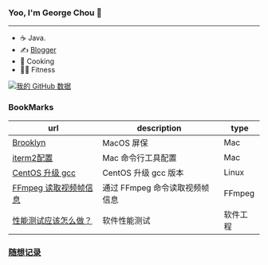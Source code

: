 ### Yoo, I'm George Chou 👋
---

- ☕️ Java.
- ✍️ [Blogger](https://georgech2.github.io)
- 🍳 Cooking
- 🏋️‍♀️ Fitness

[![我的 GitHub 数据](https://github-readme-stats.vercel.app/api?username=GeorgeCh2)]()

### BookMarks
|url|description|type|
|-|-|-|
|[Brooklyn](https://github.com/pedrommcarrasco/Brooklyn)|MacOS 屏保|Mac|
|[iterm2配置](https://cloud.tencent.com/developer/article/1822517)|Mac 命令行工具配置|Mac|
|[CentOS 升级 gcc](https://www.cnblogs.com/jixiaohua/p/11732225.html)|CentOS 升级 gcc 版本|Linux|
|[FFmpeg 读取视频帧信息](https://github.com/GeorgeCh2/GeorgeCh2/blob/main/read_video_frames.md)|通过 FFmpeg 命令读取视频帧信息|FFmpeg|
|[性能测试应该怎么做？](https://coolshell.cn/articles/17381.html)|软件性能测试|软件工程|

### [随想记录](https://github.com/GeorgeCh2/GeorgeCh2/issues/1)

<!--
**GeorgeCh2/GeorgeCh2** is a ✨ _special_ ✨ repository because its `README.md` (this file) appears on your GitHub profile.
